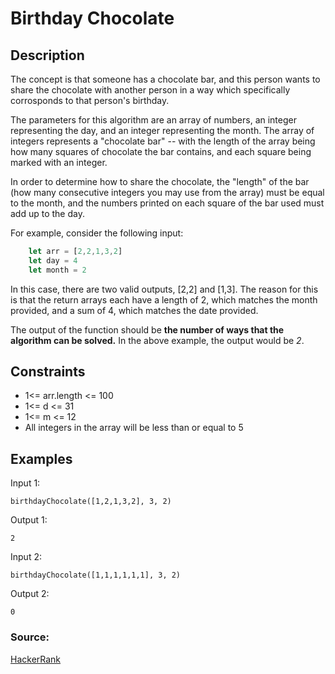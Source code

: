 # Birthday Chocolate

## Description

The concept is that someone has a chocolate bar, and this person wants to share the chocolate with another person in a way which specifically corrosponds to that person's birthday. 

The parameters for this algorithm are an array of numbers, an integer representing the day, and an integer representing the month. The array of integers represents a "chocolate bar" -- with the length of the array being how many squares of chocolate the bar contains, and each square being marked with an integer. 

In order to determine how to share the chocolate, the "length" of the bar (how many consecutive integers you may use from the array) must be equal to the month, and the numbers printed on each square of the bar used must add up to the day. 

For example, consider the following input:
```javascript
    let arr = [2,2,1,3,2]
    let day = 4
    let month = 2
```

In this case, there are two valid outputs, [2,2] and [1,3]. The reason for this is that the return arrays each have a length of 2, which matches the month provided, and a sum of 4, which matches the date provided. 

The output of the function should be **the number of ways that the algorithm can be solved.** In the above example, the output would be *2*.

## Constraints
* 1<= arr.length <= 100
* 1<= d <= 31
* 1<= m <= 12
* All integers in the array will be less than or equal to 5

## Examples

Input 1:
```
birthdayChocolate([1,2,1,3,2], 3, 2)
```
Output 1:
```
2
```

Input 2:
```
birthdayChocolate([1,1,1,1,1,1], 3, 2)
```
Output 2:
```
0
```

### Source: 
[HackerRank](https://www.hackerrank.com/challenges/the-birthday-bar/problem)